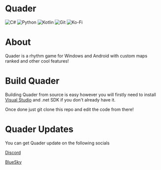 # Quader
![C#](https://img.shields.io/badge/c%23-%23239120.svg?style=for-the-badge&logo=csharp&logoColor=white)  ![Python](https://img.shields.io/badge/python-3670A0?style=for-the-badge&logo=python&logoColor=ffdd54)  ![Kotlin](https://img.shields.io/badge/kotlin-%237F52FF.svg?style=for-the-badge&logo=kotlin&logoColor=white)  ![Git](https://img.shields.io/badge/git-%23F05033.svg?style=for-the-badge&logo=git&logoColor=white)  ![Ko-Fi](https://img.shields.io/badge/Ko--fi-F16061?style=for-the-badge&logo=ko-fi&logoColor=white)

# About

Quader is a rhythm game for Windows and Android with custom maps ranked and other cool features!

# Build Quader

Building Quader from source is easy however you will firstly need to install [Visual Studio](visualstudio.microsoft.com/download) and .net SDK if you don't already have it.

Once done just git clone this repo and edit the code from there!

# Quader Updates

You can get Quader update on the following socials

[Discord](https://discord.gg/F8NngRFTSb)

[BlueSky](https://bsky.app/profile/quader.bsky.social)
